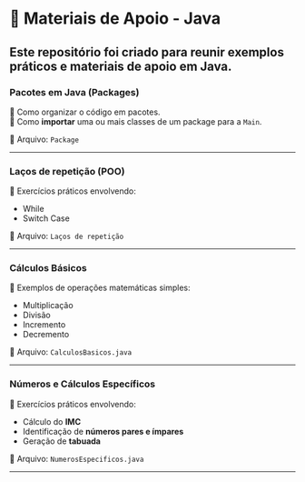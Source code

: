 # 📘 Materiais de Apoio - Java  

Este repositório foi criado para reunir exemplos práticos e materiais de apoio em **Java**.  
---

###  Pacotes em Java (Packages)  
🔹 Como organizar o código em pacotes.  
🔹 Como **importar** uma ou mais classes de um package para a `Main`.  

📁 Arquivo: `Package`  

---
###  Laços de repetição (POO)
🔹 Exercícios práticos envolvendo:  
- While  
- Switch Case

📁 Arquivo: `Laços de repetição`  

---

###  Cálculos Básicos  
🔹 Exemplos de operações matemáticas simples:  
- Multiplicação  
- Divisão  
- Incremento  
- Decremento  

📁 Arquivo: `CalculosBasicos.java`  

---

###  Números e Cálculos Específicos  
🔹 Exercícios práticos envolvendo:  
- Cálculo do **IMC**  
- Identificação de **números pares e ímpares**  
- Geração de **tabuada**  

📁 Arquivo: `NumerosEspecificos.java`  

---
